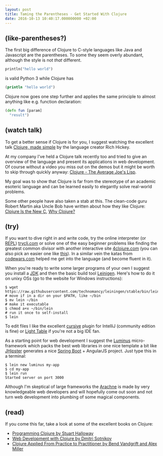 ```yaml
---
layout: post
title: Taming the Parentheses - Get Started With Clojure
date: 2016-10-13 10:40:17.000000000 +02:00
---
```

## (like-parentheses?)

The first big difference of Clojure to C-style languages like Java and Javascript are the parentheses. To some they seem overly abundant, although the style is not *that* different.

```python
println("hello world")
```

is valid Python 3 while Clojure has

```clojure
(println "hello world")
```

Clojure now goes one step further and applies the same principle to almost anything like e.g. function declaration:

```clojure
(defn fun [param]
  "result")
```

## (watch talk)

To get a better sense if Clojure is for you, I suggest watching the excellent talk [Clojure, made simple](https://www.youtube.com/watch?v=VSdnJDO-xdg) by the language creator Rich Hickey.

At my company I've held a Clojure talk recently too and tried to give an overview of the language and present its applications in web development. Of course without a video you miss out on the demos but it might be worth to skip through quickly anyway: [Clojure - The Average Joe's Lisp](https://kossmoboleat.github.io/clojure_intro).

My goal was to show that Clojure is far from the stereotype of an academic esoteric language and can be learned easily to elegantly solve real-world problems.

Some other people have also taken a stab at this. The clean-code guru Robert Martin aka Uncle Bob have written about how they like Clojure:
[Clojure Is the New C](https://www.infoq.com/presentations/clojure-c), [Why Clojure?](http://thecleancoder.blogspot.de/2010/08/why-clojure.html)

## (try)

If you want to dive right in and write code, try the online interpreter (or [REPL](https://en.wikipedia.org/wiki/Read%E2%80%93eval%E2%80%93print_loop)) [tryclj.com](http://www.tryclj.com/) or solve one of the easy beginner problems like finding the greatest common divisor with another interactive site [4clojure.com](http://www.4clojure.com/problem/66) (you can also pick an easier one like [this](http://www.4clojure.com/problem/14)). In a similar vein the katas from [codewars.com](https://www.codewars.com) helped me get into the language (and become fluent in it).

When you're ready to write some larger programs of your own I suggest you install a [JDK](http://www.oracle.com/technetwork/java/javase/downloads/index.html) and then the basic build tool [Leinigen](http://leiningen.org/). Here's how to do it on unixy OSs (go to the website for Windows instructions):

```shell
$ wget https://raw.githubusercontent.com/technomancy/leiningen/stable/bin/lein
# move if in a dir on your $PATH, like ~/bin
$ mv lein ~/bin
# make it executable
$ chmod a+x ~/bin/lein
# run it once to self-install
$ lein
```

To edit files I like the excellent [cursive](https://cursive-ide.com/) plugin for IntelliJ (community edition is fine) or [Light Table](http://lighttable.com/) if you're not a big IDE fan.

As a starting point for web development I suggest the [Luminus](http://www.luminusweb.net/) micro-framework which packs the best web libraries in one nice template a bit like [JHipster](https://jhipster.github.io/) generates a nice [Spring Boot](https://projects.spring.io/spring-boot/) + AngularJS project. Just type this in a terminal:

```shell
$ lein new luminus my-app
$ cd my-app
$ lein run
Started server on port 3000
```

Although I'm skeptical of large frameworks the [Arachne](http://arachne-framework.org/) is made by very knowledgeable web developers and will hopefully come out soon and not turn web development into plumbing of some magical components.

## (read)

If you come this far, take a look at some of the excellent books on Clojure:

- [Programming Clojure by Stuart Halloway](https://pragprog.com/book/shcloj/programming-clojure)
- [Web Development with Clojure by Dmitri Sotnikov](https://pragprog.com/book/dswdcloj2/web-development-with-clojure-second-edition)
- [Clojure Applied From Practice to Practitioner by Bend Vandgrift and Alex Miller](https://pragprog.com/book/vmclojeco/clojure-applied)
